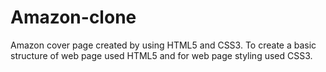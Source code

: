 # Amazon-clone
Amazon cover page  created by using HTML5 and CSS3.
To create a basic structure of web page used HTML5 and for web page styling used CSS3.
